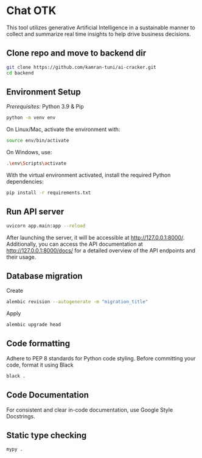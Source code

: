 # Chat OTK

This tool utilizes generative Artificial Intelligence in a sustainable manner to collect and summarize real time insights to help drive business decisions.

## Clone repo and move to backend dir

```bash
git clone https://github.com/kamran-tuni/ai-cracker.git
cd backend
```


## Environment Setup

*Prerequisites:* Python 3.9 & Pip

```bash
python -m venv env
```

On Linux/Mac, activate the environment with:

```bash
source env/bin/activate
```

On Windows, use:

```bash
.\env\Scripts\activate
```

With the virtual environment activated, install the required Python dependencies:

```bash
pip install -r requirements.txt
```

## Run API server

```bash
uvicorn app.main:app --reload
```
After launching the server, it will be accessible at http://127.0.0.1:8000/. Additionally, you can access the API documentation at http://127.0.0.1:8000/docs/ for a detailed overview of the API endpoints and their usage.

## Database migration

Create

```bash
alembic revision --autogenerate -m "migration_title"
```

Apply

```bash
alembic upgrade head
```

## Code formatting

Adhere to PEP 8 standards for Python code styling. Before committing your code, format it using Black

```bash
black .
```

## Code Documentation

For consistent and clear in-code documentation, use Google Style Docstrings.

## Static type checking

```bash
mypy .
```
